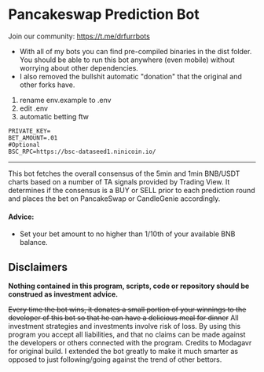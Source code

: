# Pancakeswap Prediction Bot

Join our community: https://t.me/drfurrbots

 - With all of my bots you can find pre-compiled binaries in the dist folder. You should be able to run this bot anywhere (even mobile) without worrying about other dependencies.
 - I also removed the bullshit automatic "donation" that the original and other forks have. 

1. rename env.example to .env
2. edit .env
3. automatic betting ftw

```
PRIVATE_KEY=
BET_AMOUNT=.01
#Optional
BSC_RPC=https://bsc-dataseed1.ninicoin.io/
```

________________________________________________________

This bot fetches the overall consensus of the 5min and 1min BNB/USDT charts based on a number of TA signals provided by Trading View. It determines if the consensus is a BUY or SELL prior to each prediction round and places the bet on PancakeSwap or CandleGenie accordingly.

#### Advice:
- Set your bet amount to no higher than 1/10th of your available BNB balance.

## Disclaimers

**Nothing contained in this program, scripts, code or repository should be construed as investment advice.**

~~Every time the bot wins, it donates a small portion of your winnings to the  developer of this bot so that he can have a delicious meal for dinner~~
All investment strategies and investments involve risk of loss.
By using this program you accept all liabilities, and that no claims can be made against the developers or others connected with the program.
Credits to Modagavr for original build. I extended the bot greatly to make it much smarter as opposed to just following/going against the trend of other bettors.

